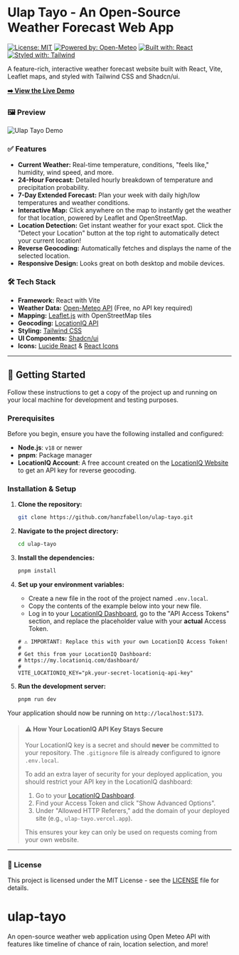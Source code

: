 
# Ulap Tayo - An Open-Source Weather Forecast Web App

[![License: MIT](https://img.shields.io/badge/License-MIT-blue.svg)](https://opensource.org/licenses/MIT)
[![Powered by: Open-Meteo](https://img.shields.io/badge/Powered%20by-Open--Meteo-orange.svg)](https://open-meteo.com/)
[![Built with: React](https://img.shields.io/badge/Built%20with-React-61DAFB.svg)](https://react.dev/)
[![Styled with: Tailwind](https://img.shields.io/badge/Styled%20with-Tailwind-38B2AC.svg)](https://tailwindcss.com/)

A feature-rich, interactive weather forecast website built with React, Vite, Leaflet maps, and styled with Tailwind CSS and Shadcn/ui.

**[➡️ View the Live Demo](https://ulap-tayo.vercel.app/)**

### 🖼️ Preview

![Ulap Tayo Demo](https://github.com/hanzfabellon/ulap-tayo/blob/main/demo.gif?raw=true)

### ✅ Features

*   **Current Weather:** Real-time temperature, conditions, "feels like," humidity, wind speed, and more.
*   **24-Hour Forecast:** Detailed hourly breakdown of temperature and precipitation probability.
*   **7-Day Extended Forecast:** Plan your week with daily high/low temperatures and weather conditions.
*   **Interactive Map:** Click anywhere on the map to instantly get the weather for that location, powered by Leaflet and OpenStreetMap.
*   **Location Detection:** Get instant weather for your exact spot. Click the "Detect your Location" button at the top right to automatically detect your current location!
*   **Reverse Geocoding:** Automatically fetches and displays the name of the selected location.
*   **Responsive Design:** Looks great on both desktop and mobile devices.

### 🛠️ Tech Stack

*   **Framework:** React with Vite
*   **Weather Data:** [Open-Meteo API](https://open-meteo.com/) (Free, no API key required)
*   **Mapping:** [Leaflet.js](https://leafletjs.com/) with OpenStreetMap tiles
*   **Geocoding:** [LocationIQ API](https://locationiq.com/)
*   **Styling:** [Tailwind CSS](https://tailwindcss.com/)
*   **UI Components:** [Shadcn/ui](https://ui.shadcn.com/)
*   **Icons:** [Lucide React](https://lucide.dev/) & [React Icons](https://react-icons.github.io/react-icons/)

---

## 🚀 Getting Started

Follow these instructions to get a copy of the project up and running on your local machine for development and testing purposes.

### Prerequisites

Before you begin, ensure you have the following installed and configured:

*   **Node.js**: `v18` or newer
*   **pnpm**: Package manager
*   **LocationIQ Account**: A free account created on the [LocationIQ Website](https://locationiq.com/) to get an API key for reverse geocoding.

### Installation & Setup

1.  **Clone the repository:**
    ```bash
    git clone https://github.com/hanzfabellon/ulap-tayo.git
    ```

2.  **Navigate to the project directory:**
    ```bash
    cd ulap-tayo
    ```

3.  **Install the dependencies:**
    ```bash
    pnpm install
    ```

4.  **Set up your environment variables:**
    *   Create a new file in the root of the project named `.env.local`.
    *   Copy the contents of the example below into your new file.
    *   Log in to your [LocationIQ Dashboard](https://my.locationiq.com/dashboard/login), go to the "API Access Tokens" section, and replace the placeholder value with your **actual** Access Token.

    ```ini:.env.local
    # ⚠️ IMPORTANT: Replace this with your own LocationIQ Access Token!
    #
    # Get this from your LocationIQ Dashboard:
    # https://my.locationiq.com/dashboard/
    #
    VITE_LOCATIONIQ_KEY="pk.your-secret-locationiq-api-key"
    ```

5.  **Run the development server:**
    ```bash
    pnpm run dev
    ```

Your application should now be running on `http://localhost:5173`.

> #### ⚠️ How Your LocationIQ API Key Stays Secure
>
> Your LocationIQ key is a secret and should **never** be committed to your repository. The `.gitignore` file is already configured to ignore `.env.local`.
>
> To add an extra layer of security for your deployed application, you should restrict your API key in the LocationIQ dashboard:
>
> 1.  Go to your [LocationIQ Dashboard](https://my.locationiq.com/dashboard/).
> 2.  Find your Access Token and click "Show Advanced Options".
> 3.  Under "Allowed HTTP Referers," add the domain of your deployed site (e.g., `ulap-tayo.vercel.app`).
>
> This ensures your key can only be used on requests coming from your own website.

---

### 📜 License

This project is licensed under the MIT License - see the [LICENSE](LICENSE.md) file for details.

# ulap-tayo
An open-source weather web application using Open Meteo API with features like timeline of chance of rain, location selection, and more!

